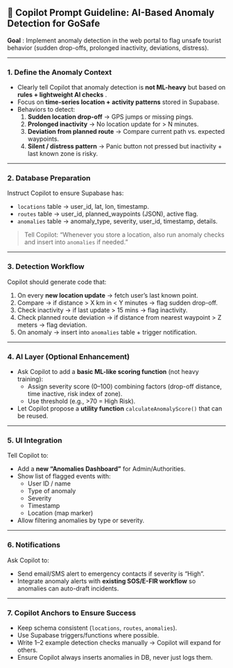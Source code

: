 ## 🚨 Copilot Prompt Guideline: AI-Based Anomaly Detection for GoSafe

**Goal** : Implement anomaly detection in the web portal to flag unsafe tourist behavior (sudden drop-offs, prolonged inactivity, deviations, distress).

---

### 1. **Define the Anomaly Context**

- Clearly tell Copilot that anomaly detection is **not ML-heavy** but based on **rules + lightweight AI checks** .
- Focus on **time-series location + activity patterns** stored in Supabase.
- Behaviors to detect:
  1. **Sudden location drop-off** → GPS jumps or missing pings.
  2. **Prolonged inactivity** → No location update for > N minutes.
  3. **Deviation from planned route** → Compare current path vs. expected waypoints.
  4. **Silent / distress pattern** → Panic button not pressed but inactivity + last known zone is risky.

---

### 2. **Database Preparation**

Instruct Copilot to ensure Supabase has:

- `locations` table → user_id, lat, lon, timestamp.
- `routes` table → user_id, planned_waypoints (JSON), active flag.
- `anomalies` table → anomaly_type, severity, user_id, timestamp, details.

> Tell Copilot: “Whenever you store a location, also run anomaly checks and insert into `anomalies` if needed.”

---

### 3. **Detection Workflow**

Copilot should generate code that:

1. On every **new location update** → fetch user’s last known point.
2. Compare → if distance > X km in < Y minutes → flag sudden drop-off.
3. Check inactivity → if last update > 15 mins → flag inactivity.
4. Check planned route deviation → if distance from nearest waypoint > Z meters → flag deviation.
5. On anomaly → insert into `anomalies` table + trigger notification.

---

### 4. **AI Layer (Optional Enhancement)**

- Ask Copilot to add a **basic ML-like scoring function** (not heavy training):
  - Assign severity score (0–100) combining factors (drop-off distance, time inactive, risk index of zone).
  - Use threshold (e.g., >70 = High Risk).
- Let Copilot propose a **utility function** `calculateAnomalyScore()` that can be reused.

---

### 5. **UI Integration**

Tell Copilot to:

- Add a **new “Anomalies Dashboard”** for Admin/Authorities.
- Show list of flagged events with:
  - User ID / name
  - Type of anomaly
  - Severity
  - Timestamp
  - Location (map marker)
- Allow filtering anomalies by type or severity.

---

### 6. **Notifications**

Ask Copilot to:

- Send email/SMS alert to emergency contacts if severity is “High”.
- Integrate anomaly alerts with **existing SOS/E-FIR workflow** so anomalies can auto-draft incidents.

---

### 7. **Copilot Anchors to Ensure Success**

- Keep schema consistent (`locations`, `routes`, `anomalies`).
- Use Supabase triggers/functions where possible.
- Write 1–2 example detection checks manually → Copilot will expand for others.
- Ensure Copilot always inserts anomalies in DB, never just logs them.

